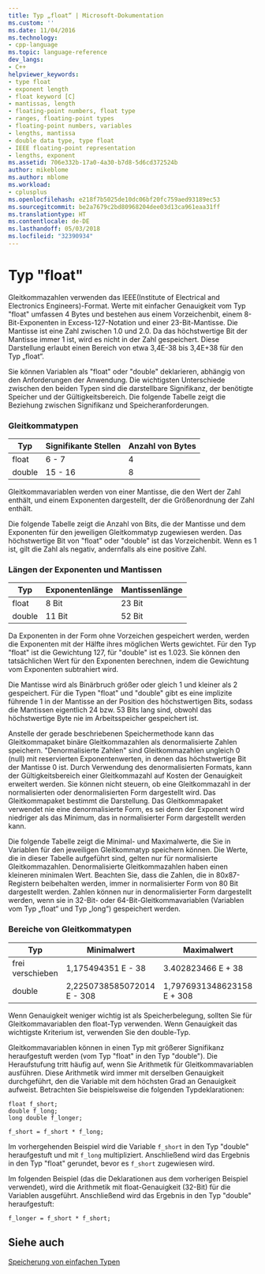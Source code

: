 ```yaml
---
title: Typ „float“ | Microsoft-Dokumentation
ms.custom: ''
ms.date: 11/04/2016
ms.technology:
- cpp-language
ms.topic: language-reference
dev_langs:
- C++
helpviewer_keywords:
- type float
- exponent length
- float keyword [C]
- mantissas, length
- floating-point numbers, float type
- ranges, floating-point types
- floating-point numbers, variables
- lengths, mantissa
- double data type, type float
- IEEE floating-point representation
- lengths, exponent
ms.assetid: 706e332b-17a0-4a30-b7d8-5d6cd372524b
author: mikeblome
ms.author: mblome
ms.workload:
- cplusplus
ms.openlocfilehash: e218f7b5025de10dc06bf20fc759aed93189ec53
ms.sourcegitcommit: be2a7679c2bd80968204dee03d13ca961eaa31ff
ms.translationtype: HT
ms.contentlocale: de-DE
ms.lasthandoff: 05/03/2018
ms.locfileid: "32390934"
---
```

# <a name="type-float"></a>Typ "float"
Gleitkommazahlen verwenden das IEEE(Institute of Electrical and Electronics Engineers)-Format. Werte mit einfacher Genauigkeit vom Typ "float" umfassen 4 Bytes und bestehen aus einem Vorzeichenbit, einem 8-Bit-Exponenten in Excess-127-Notation und einer 23-Bit-Mantisse. Die Mantisse ist eine Zahl zwischen 1.0 und 2.0. Da das höchstwertige Bit der Mantisse immer 1 ist, wird es nicht in der Zahl gespeichert. Diese Darstellung erlaubt einen Bereich von etwa 3,4E-38 bis 3,4E+38 für den Typ „float“.  
  
 Sie können Variablen als "float" oder "double" deklarieren, abhängig von den Anforderungen der Anwendung. Die wichtigsten Unterschiede zwischen den beiden Typen sind die darstellbare Signifikanz, der benötigte Speicher und der Gültigkeitsbereich. Die folgende Tabelle zeigt die Beziehung zwischen Signifikanz und Speicheranforderungen.  
  
### <a name="floating-point-types"></a>Gleitkommatypen  
  
|Typ|Signifikante Stellen|Anzahl von Bytes|  
|----------|------------------------|---------------------|  
|float|6 - 7|4|  
|double|15 - 16|8|  
  
 Gleitkommavariablen werden von einer Mantisse, die den Wert der Zahl enthält, und einem Exponenten dargestellt, der die Größenordnung der Zahl enthält.  
  
 Die folgende Tabelle zeigt die Anzahl von Bits, die der Mantisse und dem Exponenten für den jeweiligen Gleitkommatyp zugewiesen werden. Das höchstwertige Bit von "float" oder "double" ist das Vorzeichenbit. Wenn es 1 ist, gilt die Zahl als negativ, andernfalls als eine positive Zahl.  
  
### <a name="lengths-of-exponents-and-mantissas"></a>Längen der Exponenten und Mantissen  
  
|Typ|Exponentenlänge|Mantissenlänge|  
|----------|---------------------|---------------------|  
|float|8 Bit|23 Bit|  
|double|11 Bit|52 Bit|  
  
 Da Exponenten in der Form ohne Vorzeichen gespeichert werden, werden die Exponenten mit der Hälfte ihres möglichen Werts gewichtet. Für den Typ "float" ist die Gewichtung 127, für "double" ist es 1.023. Sie können den tatsächlichen Wert für den Exponenten berechnen, indem die Gewichtung vom Exponenten subtrahiert wird.  
  
 Die Mantisse wird als Binärbruch größer oder gleich 1 und kleiner als 2 gespeichert. Für die Typen "float" und "double" gibt es eine implizite führende 1 in der Mantisse an der Position des höchstwertigen Bits, sodass die Mantissen eigentlich 24 bzw. 53 Bits lang sind, obwohl das höchstwertige Byte nie im Arbeitsspeicher gespeichert ist.  
  
 Anstelle der gerade beschriebenen Speichermethode kann das Gleitkommapaket binäre Gleitkommazahlen als denormalisierte Zahlen speichern. "Denormalisierte Zahlen" sind Gleitkommazahlen ungleich 0 (null) mit reservierten Exponentenwerten, in denen das höchstwertige Bit der Mantisse 0 ist. Durch Verwendung des denormalisierten Formats, kann der Gültigkeitsbereich einer Gleitkommazahl auf Kosten der Genauigkeit erweitert werden. Sie können nicht steuern, ob eine Gleitkommazahl in der normalisierten oder denormalisierten Form dargestellt wird. Das Gleitkommapaket bestimmt die Darstellung. Das Gleitkommapaket verwendet nie eine denormalisierte Form, es sei denn der Exponent wird niedriger als das Minimum, das in normalisierter Form dargestellt werden kann.  
  
 Die folgende Tabelle zeigt die Minimal- und Maximalwerte, die Sie in Variablen für den jeweiligen Gleitkommatyp speichern können. Die Werte, die in dieser Tabelle aufgeführt sind, gelten nur für normalisierte Gleitkommazahlen. Denormalisierte Gleitkommazahlen haben einen kleineren minimalen Wert. Beachten Sie, dass die Zahlen, die in 80*x*87-Registern beibehalten werden, immer in normalisierter Form von 80 Bit dargestellt werden. Zahlen können nur in denormalisierter Form dargestellt werden, wenn sie in 32-Bit- oder 64-Bit-Gleitkommavariablen (Variablen vom Typ „float“ und Typ „long“) gespeichert werden.  
  
### <a name="range-of-floating-point-types"></a>Bereiche von Gleitkommatypen  
  
|Typ|Minimalwert|Maximalwert|  
|----------|-------------------|-------------------|  
|frei verschieben|1,175494351 E - 38|3.402823466 E + 38|  
|double|2,2250738585072014 E - 308|1,7976931348623158 E + 308|  
  
 Wenn Genauigkeit weniger wichtig ist als Speicherbelegung, sollten Sie für Gleitkommavariablen den float-Typ verwenden. Wenn Genauigkeit das wichtigste Kriterium ist, verwenden Sie den double-Typ.  
  
 Gleitkommavariablen können in einen Typ mit größerer Signifikanz heraufgestuft werden (vom Typ "float" in den Typ "double"). Die Heraufstufung tritt häufig auf, wenn Sie Arithmetik für Gleitkommavariablen ausführen. Diese Arithmetik wird immer mit derselben Genauigkeit durchgeführt, den die Variable mit dem höchsten Grad an Genauigkeit aufweist. Betrachten Sie beispielsweise die folgenden Typdeklarationen:  
  
```  
float f_short;  
double f_long;  
long double f_longer;  
  
f_short = f_short * f_long;  
```  
  
 Im vorhergehenden Beispiel wird die Variable `f_short` in den Typ "double" heraufgestuft und mit `f_long` multipliziert. Anschließend wird das Ergebnis in den Typ "float" gerundet, bevor es `f_short` zugewiesen wird.  
  
 Im folgenden Beispiel (das die Deklarationen aus dem vorherigen Beispiel verwendet), wird die Arithmetik mit float-Genauigkeit (32-Bit) für die Variablen ausgeführt. Anschließend wird das Ergebnis in den Typ "double" heraufgestuft:  
  
```  
f_longer = f_short * f_short;  
```  
  
## <a name="see-also"></a>Siehe auch  
 [Speicherung von einfachen Typen](../c-language/storage-of-basic-types.md)